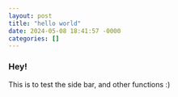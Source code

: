 ```yaml
---
layout: post
title: "hello world"
date: 2024-05-08 18:41:57 -0000
categories: []
---
```


### Hey!
This is to test the side bar, and other functions :)
